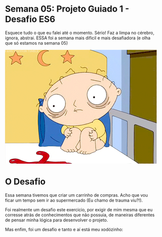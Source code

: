 # Semana 05: Projeto Guiado 1 - Desafio ES6

Esquece tudo o que eu falei até o momento. 
Sério! Faz a limpa no cérebro, ignora, abstrai.
ESSA foi a semana mais dificil e mais desafiadora (e olha que só estamos na semana 05)

![gif "crazy and sad"](img/crazy.gif)

# O Desafio

Essa semana tivemos que criar um carrinho de compras.
Acho que vou ficar um tempo sem ir ao supermercado (Eu chamo de trauma viu?!).

Foi realmente um desafio este exercicio, por exigir de mim mesma que eu corresse atrás de conhecimentos que não possuia, de maneiras diferentes de pensar minha lógica para desenvolver o projeto. 

Mas enfim, foi um desafio e tanto e aí está meu xodózinho:


